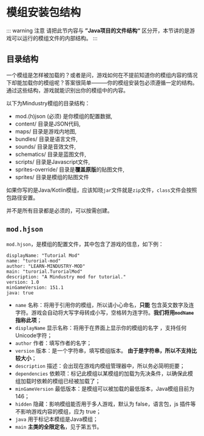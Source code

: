 # 模组安装包结构

::: warning 注意
请把此节内容与 **”Java项目的文件结构“** 区分开，本节讲的是游戏可以运行的模组文件的内部结构。
:::

## 目录结构

一个模组是怎样被加载的？或者是问，游戏如何在不提前知道你的模组内容的情况下却能加载你的模组呢？答案很简单———你的模组安装包必须遵循一定的结构。通过这些结构，游戏就能识别出你的模组中的内容。

以下为Mindustry模组的目录结构：

  * mod.(h)json (必须) 是你模组的配置数据,
  * content/ 目录是JSON代码,
  * maps/ 目录是游戏内地图,
  * bundles/ 目录是语言文件,
  * sounds/ 目录是音效文件,
  * schematics/ 目录是蓝图文件,
  * scripts/ 目录是Javascript文件,
  * sprites-override/ 目录是**覆盖原版**的贴图文件,
  * sprites/ 目录是模组的贴图文件

如果你写的是Java/Kotlin模组，应该知晓`jar`文件就是`zip`文件，`class`文件会按照包路径安置。

并不是所有目录都是必须的，可以按需创建。

## `mod.hjson`

`mod.hjson`，是模组的配置文件，其中包含了游戏的信息，如下例：
``` hjson
displayName: "Tutorial Mod"
name: "turorial-mod"
author: "LEARN-MINDUSTRY-MOD"
main: "turorial.TurorialMod"
description: "A Mindustry mod for tutorial."
version: 1.0
minGameVersion: 151.1
java: true
```
  * `name` 名称：将用于引用你的模组，所以请小心命名，**只能** 包含英文数字及连字符。游戏会自动将大写字母转成小写，空格转为连字符。**我们将用`modName`指称此项**；
  * `displayName` 显示名称：将用于在界面上显示你的模组的名字 ，支持任何Unicode字符；
  * `author` 作者：填写作者的名字；
  * `version` 版本：是一个字符串，填写模组版本。 **由于是字符串，所以不支持比较大小**；
  * `description` 描述：会出现在游戏内模组管理器中，所以务必简明扼要；
  * `dependencies` 依赖项：标记此模组以某模组的加载为先决条件，以确保此模组加载时依赖的模组已经被加载了；
  * `minGameVersion` 最低版本：是模组可以被加载的最低版本，Java模组目前为146；
  * `hidden` 隐藏：影响模组能否用于多人游戏，默认为 false，语言包，js 插件等不影响游戏内容的模组，应为 true；
  * `java` 用于标记本模组是Java模组；
  * `main` **主类的全限定名**，见于第五节。